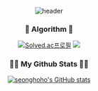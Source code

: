 <div align="center">
 
![header](https://capsule-render.vercel.app/api?type=waving&color=F9E4AA&height=250&section=header&text=Seongho%20Choi&&fontColor=484848&fontSize=70&animation=fadeIn&fontAlignY=38&desc=&descAlignY=60&descAlign=67)

</div>

<h3 align="center">🎇 Algorithm 🎇</h3>
<div align="center">

 [![Solved.ac프로필](http://mazassumnida.wtf/api/v2/generate_badge?boj=chltjdgh3)](https://solved.ac/chltjdgh3) <img src="http://mazandi.herokuapp.com/api?handle=chltjdgh3&theme=warm"/>

</div>

 <h3 align="center">👩‍💻 My Github Stats 👩‍💻</h3>
<div align="center">
 
 [![seonghoho's GitHub stats](https://github-readme-stats.vercel.app/api?username=seonghoho&hide_title=true&show_icons=true&include_all_commits=true&disable_animations=true&theme=vue)](https://github.com/anuraghazra/github-readme-stats)

</div>

<!-- <h3 align="center">📚 Tech Stack 📚</h3>
<p align="center">
</p> -->

<!--
**seonghoho/seonghoho** is a ✨ _special_ ✨ repository because its `README.md` (this file) appears on your GitHub profile.

Here are some ideas to get you started:

- 🔭 I’m currently working on ...
- 🌱 I’m currently learning ...
- 👯 I’m looking to collaborate on ...
- 🤔 I’m looking for help with ...
- 💬 Ask me about ...
- 📫 How to reach me: ...
- 😄 Pronouns: ...
- ⚡ Fun fact: ...
--> 
